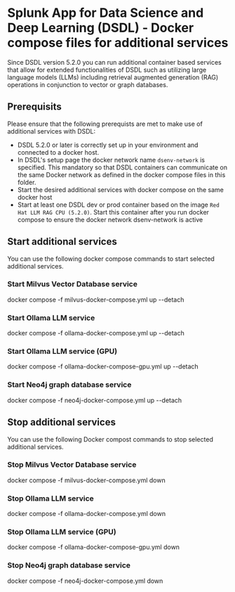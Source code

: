 # Splunk App for Data Science and Deep Learning (DSDL) - Docker compose files for additional services

Since DSDL version 5.2.0 you can run additional container based services that allow for extended functionalities of DSDL such as utilizing large language models (LLMs) including retrieval augmented generation (RAG) operations in conjunction to vector or graph databases.

## Prerequisits

Please ensure that the following prerequists are met to make use of additional services with DSDL:
- DSDL 5.2.0 or later is correctly set up in your environment and connected to a docker host.
- In DSDL's setup page the docker network name `dsenv-network` is specified. This mandatory so that DSDL containers can communicate on the same Docker network as defined in the docker compose files in this folder.
- Start the desired additional services with docker compose on the same docker host
- Start at least one DSDL dev or prod container based on the image `Red Hat LLM RAG CPU (5.2.0)`. Start this container after you run docker compose to ensure the docker network dsenv-network is active


## Start additional services

You can use the following docker compose commands to start selected additional services.

### Start Milvus Vector Database service
docker compose -f milvus-docker-compose.yml up --detach

### Start Ollama LLM service
docker compose -f ollama-docker-compose.yml up --detach

### Start Ollama LLM service (GPU)
docker compose -f ollama-docker-compose-gpu.yml up --detach

### Start Neo4j graph database service
docker compose -f neo4j-docker-compose.yml up --detach

## Stop additional services

You can use the following Docker compost commands to stop selected additional services.

### Stop Milvus Vector Database service
docker compose -f milvus-docker-compose.yml down

### Stop Ollama LLM service
docker compose -f ollama-docker-compose.yml down

### Stop Ollama LLM service (GPU)
docker compose -f ollama-docker-compose-gpu.yml down

### Stop Neo4j graph database service
docker compose -f neo4j-docker-compose.yml down
